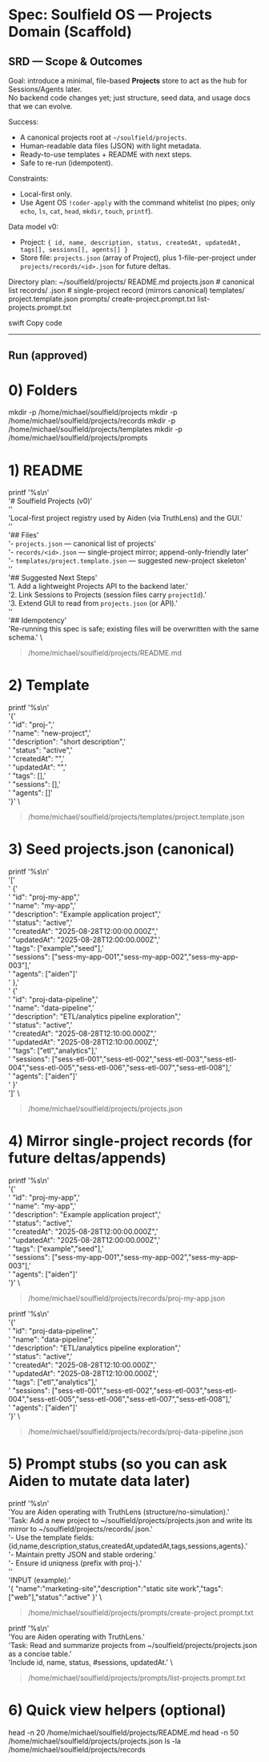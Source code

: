 # Spec: Soulfield OS — Projects Domain (Scaffold)

## SRD — Scope & Outcomes

Goal: introduce a minimal, file-based **Projects** store to act as the hub for Sessions/Agents later.  
No backend code changes yet; just structure, seed data, and usage docs that we can evolve.

Success:
- A canonical projects root at `~/soulfield/projects`.
- Human-readable data files (JSON) with light metadata.
- Ready-to-use templates + README with next steps.
- Safe to re-run (idempotent).

Constraints:
- Local-first only.
- Use Agent OS `!coder-apply` with the command whitelist (no pipes; only `echo`, `ls`, `cat`, `head`, `mkdir`, `touch`, `printf`).

Data model v0:
- Project: `{ id, name, description, status, createdAt, updatedAt, tags[], sessions[], agents[] }`
- Store file: `projects.json` (array of Project), plus 1-file-per-project under `projects/records/<id>.json` for future deltas.

Directory plan:
~/soulfield/projects/
README.md
projects.json # canonical list
records/
<id>.json # single-project record (mirrors canonical)
templates/
project.template.json
prompts/
create-project.prompt.txt
list-projects.prompt.txt

swift
Copy code

---

## Run (approved)

# 0) Folders
mkdir -p /home/michael/soulfield/projects
mkdir -p /home/michael/soulfield/projects/records
mkdir -p /home/michael/soulfield/projects/templates
mkdir -p /home/michael/soulfield/projects/prompts

# 1) README
printf '%s\n' \
'# Soulfield Projects (v0)' \
'' \
'Local-first project registry used by Aiden (via TruthLens) and the GUI.' \
'' \
'## Files' \
'- `projects.json` — canonical list of projects' \
'- `records/<id>.json` — single-project mirror; append-only-friendly later' \
'- `templates/project.template.json` — suggested new-project skeleton' \
'' \
'## Suggested Next Steps' \
'1. Add a lightweight Projects API to the backend later.' \
'2. Link Sessions to Projects (session files carry `projectId`).' \
'3. Extend GUI to read from `projects.json` (or API).' \
'' \
'## Idempotency' \
'Re-running this spec is safe; existing files will be overwritten with the same schema.' \
> /home/michael/soulfield/projects/README.md

# 2) Template
printf '%s\n' \
'{' \
'  "id": "proj-<yyyyMMddhhmmss>",' \
'  "name": "new-project",' \
'  "description": "short description",' \
'  "status": "active",' \
'  "createdAt": "<ISO8601>",' \
'  "updatedAt": "<ISO8601>",' \
'  "tags": [],' \
'  "sessions": [],' \
'  "agents": []' \
'}' \
> /home/michael/soulfield/projects/templates/project.template.json

# 3) Seed projects.json (canonical)
printf '%s\n' \
'[' \
'  {' \
'    "id": "proj-my-app",' \
'    "name": "my-app",' \
'    "description": "Example application project",' \
'    "status": "active",' \
'    "createdAt": "2025-08-28T12:00:00.000Z",' \
'    "updatedAt": "2025-08-28T12:00:00.000Z",' \
'    "tags": ["example","seed"],' \
'    "sessions": ["sess-my-app-001","sess-my-app-002","sess-my-app-003"],' \
'    "agents": ["aiden"]' \
'  },' \
'  {' \
'    "id": "proj-data-pipeline",' \
'    "name": "data-pipeline",' \
'    "description": "ETL/analytics pipeline exploration",' \
'    "status": "active",' \
'    "createdAt": "2025-08-28T12:10:00.000Z",' \
'    "updatedAt": "2025-08-28T12:10:00.000Z",' \
'    "tags": ["etl","analytics"],' \
'    "sessions": ["sess-etl-001","sess-etl-002","sess-etl-003","sess-etl-004","sess-etl-005","sess-etl-006","sess-etl-007","sess-etl-008"],' \
'    "agents": ["aiden"]' \
'  }' \
']' \
> /home/michael/soulfield/projects/projects.json

# 4) Mirror single-project records (for future deltas/appends)
printf '%s\n' \
'{' \
'  "id": "proj-my-app",' \
'  "name": "my-app",' \
'  "description": "Example application project",' \
'  "status": "active",' \
'  "createdAt": "2025-08-28T12:00:00.000Z",' \
'  "updatedAt": "2025-08-28T12:00:00.000Z",' \
'  "tags": ["example","seed"],' \
'  "sessions": ["sess-my-app-001","sess-my-app-002","sess-my-app-003"],' \
'  "agents": ["aiden"]' \
'}' \
> /home/michael/soulfield/projects/records/proj-my-app.json

printf '%s\n' \
'{' \
'  "id": "proj-data-pipeline",' \
'  "name": "data-pipeline",' \
'  "description": "ETL/analytics pipeline exploration",' \
'  "status": "active",' \
'  "createdAt": "2025-08-28T12:10:00.000Z",' \
'  "updatedAt": "2025-08-28T12:10:00.000Z",' \
'  "tags": ["etl","analytics"],' \
'  "sessions": ["sess-etl-001","sess-etl-002","sess-etl-003","sess-etl-004","sess-etl-005","sess-etl-006","sess-etl-007","sess-etl-008"],' \
'  "agents": ["aiden"]' \
'}' \
> /home/michael/soulfield/projects/records/proj-data-pipeline.json

# 5) Prompt stubs (so you can ask Aiden to mutate data later)
printf '%s\n' \
'You are Aiden operating with TruthLens (structure/no-simulation).' \
'Task: Add a new project to ~/soulfield/projects/projects.json and write its mirror to ~/soulfield/projects/records/<id>.json.' \
'- Use the template fields: {id,name,description,status,createdAt,updatedAt,tags,sessions,agents}.' \
'- Maintain pretty JSON and stable ordering.' \
'- Ensure id uniqness (prefix with proj-).' \
'' \
'INPUT (example):' \
'{ "name":"marketing-site","description":"static site work","tags":["web"],"status":"active" }' \
> /home/michael/soulfield/projects/prompts/create-project.prompt.txt

printf '%s\n' \
'You are Aiden operating with TruthLens.' \
'Task: Read and summarize projects from ~/soulfield/projects/projects.json as a concise table.' \
'Include id, name, status, #sessions, updatedAt.' \
> /home/michael/soulfield/projects/prompts/list-projects.prompt.txt

# 6) Quick view helpers (optional)
head -n 20 /home/michael/soulfield/projects/README.md
head -n 50 /home/michael/soulfield/projects/projects.json
ls -la /home/michael/soulfield/projects/records
